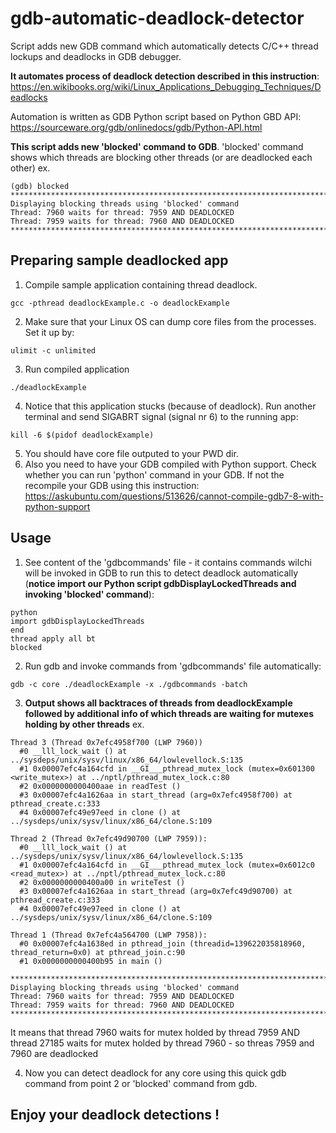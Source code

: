 
gdb-automatic-deadlock-detector
=======

Script adds new GDB command which automatically detects C/C++ thread lockups and deadlocks in GDB debugger. 

**It automates process of deadlock detection described in this instruction**:
https://en.wikibooks.org/wiki/Linux_Applications_Debugging_Techniques/Deadlocks

Automation is written as GDB Python script based on Python GBD API: https://sourceware.org/gdb/onlinedocs/gdb/Python-API.html

**This script adds new 'blocked' command to GDB**. 'blocked' command shows which threads 
are blocking other threads (or are deadlocked each other) ex.
```
(gdb) blocked
********************************************************************************
Displaying blocking threads using 'blocked' command
Thread: 7960 waits for thread: 7959 AND DEADLOCKED
Thread: 7959 waits for thread: 7960 AND DEADLOCKED
********************************************************************************
```


Preparing sample deadlocked app
-----
1. Compile sample application containing thread deadlock.
```
gcc -pthread deadlockExample.c -o deadlockExample
```
2. Make sure that your Linux OS can dump core files from the processes. Set it
   up by:
```
ulimit -c unlimited
```
3. Run compiled application 
```
./deadlockExample
```
4. Notice that this application stucks (because of deadlock). Run another
   terminal and send SIGABRT signal (signal nr 6) to the running app:
```
kill -6 $(pidof deadlockExample)
```
5. You should have core file outputed to your PWD dir.
6. Also you need to have your GDB compiled with Python support. Check whether
   you can run 'python' command in your GDB. If not the recompile your GDB 
   using this instruction: https://askubuntu.com/questions/513626/cannot-compile-gdb7-8-with-python-support

Usage
-----
1. See content of the 'gdbcommands' file - it contains commands wilchi will be 
   invoked in GDB to run this to detect deadlock automatically 
   (**notice import our Python script gdbDisplayLockedThreads and invoking 'blocked' command**):
```
python 
import gdbDisplayLockedThreads
end 
thread apply all bt 
blocked
```

2. Run gdb and invoke commands from 'gdbcommands' file automatically:
```
gdb -c core ./deadlockExample -x ./gdbcommands -batch
```

3. **Output shows all backtraces of threads from deadlockExample followed by additional info of 
   which threads are waiting for mutexes holding by other threads** ex.
```
Thread 3 (Thread 0x7efc4958f700 (LWP 7960))
  #0 __lll_lock_wait () at ../sysdeps/unix/sysv/linux/x86_64/lowlevellock.S:135
  #1 0x00007efc4a164cfd in __GI___pthread_mutex_lock (mutex=0x601300 <write_mutex>) at ../nptl/pthread_mutex_lock.c:80
  #2 0x0000000000400aae in readTest ()
  #3 0x00007efc4a1626aa in start_thread (arg=0x7efc4958f700) at pthread_create.c:333
  #4 0x00007efc49e97eed in clone () at ../sysdeps/unix/sysv/linux/x86_64/clone.S:109

Thread 2 (Thread 0x7efc49d90700 (LWP 7959)):
  #0 __lll_lock_wait () at ../sysdeps/unix/sysv/linux/x86_64/lowlevellock.S:135
  #1 0x00007efc4a164cfd in __GI___pthread_mutex_lock (mutex=0x6012c0 <read_mutex>) at ../nptl/pthread_mutex_lock.c:80
  #2 0x0000000000400a00 in writeTest ()
  #3 0x00007efc4a1626aa in start_thread (arg=0x7efc49d90700) at pthread_create.c:333
  #4 0x00007efc49e97eed in clone () at ../sysdeps/unix/sysv/linux/x86_64/clone.S:109
 
Thread 1 (Thread 0x7efc4a564700 (LWP 7958)):
  #0 0x00007efc4a1638ed in pthread_join (threadid=139622035818960, thread_return=0x0) at pthread_join.c:90
  #1 0x0000000000400b95 in main ()

********************************************************************************
Displaying blocking threads using 'blocked' command
Thread: 7960 waits for thread: 7959 AND DEADLOCKED
Thread: 7959 waits for thread: 7960 AND DEADLOCKED
********************************************************************************
```

It means that thread 7960 waits for mutex holded by thread 7959 AND thread 27185 
waits for mutex holded by thread 7960 - so threas 7959 and 7960 are deadlocked

4. Now you can detect deadlock for any core using this quick gdb command from
   point 2 or 'blocked' command from gdb.

Enjoy your deadlock detections !
-----
